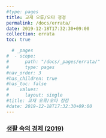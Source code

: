 ```yaml
---
#type: pages
title: 교재 오류/오타 정정
permalink: /docs/errata/
date: 2019-12-18T17:32:30+09:00
collection: errata
toc: true

  # _pages
#  - scope:
#      path: "/docs/_pages/errata/"
#      type: pages
#nav_order: 3
#has_children: true
#has_toc: false
#    values:
#      layout: single
#title: 교재 오류/오타 정정
#date: 2019-12-18T17:32:30+09:00
---
```


### [생활 속의 경제 (2019)](/docs/errata/ie-2019-textbook/)
